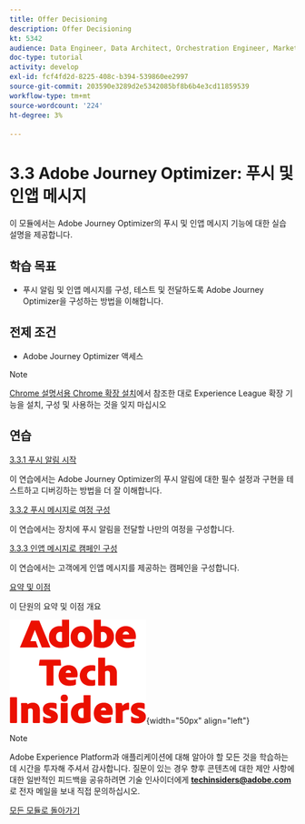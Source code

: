 ```yaml
---
title: Offer Decisioning
description: Offer Decisioning
kt: 5342
audience: Data Engineer, Data Architect, Orchestration Engineer, Marketer
doc-type: tutorial
activity: develop
exl-id: fcf4fd2d-8225-408c-b394-539860ee2997
source-git-commit: 203590e3289d2e5342085bf8b6b4e3cd11859539
workflow-type: tm+mt
source-wordcount: '224'
ht-degree: 3%

---
```


# 3.3 Adobe Journey Optimizer: 푸시 및 인앱 메시지

이 모듈에서는 Adobe Journey Optimizer의 푸시 및 인앱 메시지 기능에 대한 실습 설명을 제공합니다.

## 학습 목표

- 푸시 알림 및 인앱 메시지를 구성, 테스트 및 전달하도록 Adobe Journey Optimizer을 구성하는 방법을 이해합니다.

## 전제 조건

- Adobe Journey Optimizer 액세스

>[!NOTE]
>
>[Chrome 설명서용 Chrome 확장 설치](../../../getting-started/gettingstarted/ex1.md)에서 참조한 대로 Experience League 확장 기능을 설치, 구성 및 사용하는 것을 잊지 마십시오

## 연습

[3.3.1 푸시 알림 시작](./ex1.md)

이 연습에서는 Adobe Journey Optimizer의 푸시 알림에 대한 필수 설정과 구현을 테스트하고 디버깅하는 방법을 더 잘 이해합니다.

[3.3.2 푸시 메시지로 여정 구성](./ex2.md)

이 연습에서는 장치에 푸시 알림을 전달할 나만의 여정을 구성합니다.

[3.3.3 인앱 메시지로 캠페인 구성](./ex3.md)

이 연습에서는 고객에게 인앱 메시지를 제공하는 캠페인을 구성합니다.

[요약 및 이점](./summary.md)

이 단원의 요약 및 이점 개요

![기술 내부자](./../../../../assets/images/techinsiders.png){width="50px" align="left"}

>[!NOTE]
>
>Adobe Experience Platform과 애플리케이션에 대해 알아야 할 모든 것을 학습하는 데 시간을 투자해 주셔서 감사합니다. 질문이 있는 경우 향후 콘텐츠에 대한 제안 사항에 대한 일반적인 피드백을 공유하려면 기술 인사이더에게 **techinsiders@adobe.com**&#x200B;로 전자 메일을 보내 직접 문의하십시오.

[모든 모듈로 돌아가기](./../../../../overview.md)
